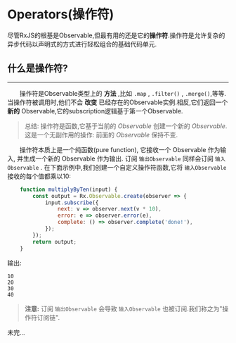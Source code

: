 # Operators(操作符)

尽管RxJS的根基是Observable,但最有用的还是它的**操作符**.操作符是允许复杂的异步代码以声明式的方式进行轻松组合的基础代码单元.

## 什么是操作符? 
---
&emsp;&emsp;操作符是Observable类型上的 **方法** ,比如 `.map` , `.filter()` , `.merge()`,等等.当操作符被调用时,他们不会 **改变** 已经存在的Observable实例.相反,它们返回一个 **新的** Observable,它的subscription逻辑基于第一个Observable.

> 总结: 操作符是函数,它基于当前的 *Observable* 创建一个新的 *Observable*. 这是一个无副作用的操作: 前面的 *Observable* 保持不变.

&emsp;&emsp;操作符本质上是一个纯函数(pure function), 它接收一个 Observable 作为输入, 并生成一个新的 Observable 作为输出. 订阅 `输出Observable` 同样会订阅 `输入Observable` . 在下面示例中,我们创建一个自定义操作符函数,它将 `输入Observable`接收的每个值都乘以10:
```javascript
    function multiplyByTen(input) {
        const output = Rx.Observable.create(observer => {
            input.subscribe({
                next: v => observer.next(v * 10),
                error: e => observer.error(e),
                complete: () => observer.complete('done!'),
            });
        });
        return output;
    }
```
输出:
```
10
20
30
40
```

> **注意:** 订阅 `输出Observable` 会导致 `输入Observable` 也被订阅.我们称之为"操作符订阅链".

未完...